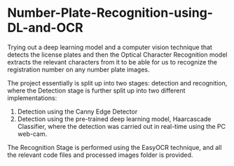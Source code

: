 # Number-Plate-Recognition-using-DL-and-OCR
Trying out a deep learning model and a computer vision technique that detects the license plates and then the Optical Character Recognition model extracts the relevant characters from it to be able for us to recognize the registration number on any number plate images.

The project essentially is split up into two stages: detection and recognition, where the Detection stage is further split up into two different implementations:
1. Detection using the Canny Edge Detector
2. Detection using the pre-trained deep learning model, Haarcascade Classifier, where the detection was carried out in real-time using the PC web-cam.

The Recognition Stage is performed using the EasyOCR technique, and all the relevant code files and processed images folder is provided.
